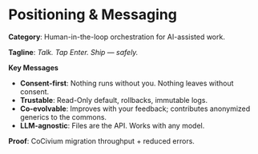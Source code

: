 ﻿# Positioning & Messaging

**Category**: Human-in-the-loop orchestration for AI-assisted work.

**Tagline**: *Talk. Tap Enter. Ship — safely.*

**Key Messages**
- **Consent-first**: Nothing runs without you. Nothing leaves without consent.
- **Trustable**: Read-Only default, rollbacks, immutable logs.
- **Co-evolvable**: Improves with your feedback; contributes anonymized generics to the commons.
- **LLM-agnostic**: Files are the API. Works with any model.

**Proof**: CoCivium migration throughput + reduced errors.
